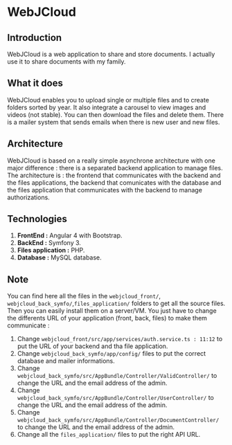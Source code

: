 # WebJCloud

## Introduction
WebJCloud is a web application to share and store documents. I actually use it to share documents with my family. 

## What it does
WebJCloud enables you to upload single or multiple files and to create folders sorted by year. It also integrate a carousel to view images and videos (not stable). You can then download the files and delete them. There is a mailer system that sends emails when there is new user and new files.

## Architecture
WebJCloud is based on a really simple asynchrone architecture with one major difference : there is a separated backend application to manage files. The architecture is : the frontend that communicates with the backend and the files applications, the backend that comunicates with the database and the files application that communicates with the backend to manage authorizations.

## Technologies

1. **FrontEnd :** Angular 4 with Bootstrap.
2. **BackEnd :** Symfony 3. 
3. **Files application :** PHP.
4. **Database :** MySQL database.


## Note
You can find here all the files in the `webjcloud_front/`, `webjcloud_back_symfo/`,`files_application/` folders to get all the source files. Then you can easily install them on a server/VM. You just have to change the differents URL of your application (front, back, files) to make them communicate :
1. Change `webjcloud_front/src/app/services/auth.service.ts : 11:12` to put the URL of your backend and tha file application.
2. Change `webjcloud_back_symfo/app/config/` files to put the correct database and mailer informations.
3. Change `webjcloud_back_symfo/src/AppBundle/Controller/ValidController/` to change the URL and the email address of the admin.
4. Change `webjcloud_back_symfo/src/AppBundle/Controller/UserController/` to change the URL and the email address of the admin.
5. Change `webjcloud_back_symfo/src/AppBundle/Controller/DocumentController/` to change the URL and the email address of the admin.
6. Change all the `files_application/` files to put the right API URL.
